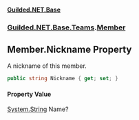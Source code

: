 #### [Guilded.NET.Base](Guilded_NET_Base.md 'Guilded.NET.Base')
### [Guilded.NET.Base.Teams](Guilded_NET_Base.md#Guilded_NET_Base_Teams 'Guilded.NET.Base.Teams').[Member](Member.md 'Guilded.NET.Base.Teams.Member')
## Member.Nickname Property
A nickname of this member.  
```csharp
public string Nickname { get; set; }
```
#### Property Value
[System.String](https://docs.microsoft.com/en-us/dotnet/api/System.String 'System.String')
Name?
